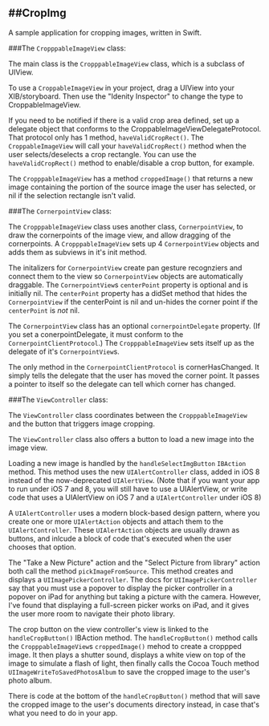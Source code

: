 ##CropImg
-----

A sample application for cropping images, written in Swift.


###The `CropppableImageView` class:

The main class is the `CropppableImageView` class, which is a subclass of UIView.

To use a `CroppableImageView` in your project, drag a UIView into your XIB/storyboard. Then use the "Idenity Inspector" to change the type to CroppableImageView.

If you need to be notified if there is a valid crop area defined, set up a delegate object that conforms to the CroppableImageViewDelegateProtocol. That protocol only has 1 method, `haveValidCropRect()`. The `CroppableImageView` will call your `haveValidCropRect()` method when the user selects/deselects a crop rectangle. You can use the `haveValidCropRect()` method to enable/disable a crop button, for example.

The `CropppableImageView` has a method `croppedImage()` that returns a new image containing the portion of the source image the user has selected, or nil if the selection rectangle isn't valid.

###The `CornerpointView` class:

The `CropppableImageView` class uses another class, `CornerpointView`, to draw the cornerpoints of the image view, and allow dragging of the cornerpoints. A `CropppableImageView` sets up 4 `CornerpointView` objects and adds them as subviews in it's init method.

The initalizers for `CornerpointView` create pan gesture recognziers and connect them to the view so  `CornerpointView` objects are automatically draggable. 
The `CornerpointView`s `centerPoint` property is optional and is initially nil. The `centerPoint` property has a didSet method that hides the `CornerpointView` if the centerPoint is nil and un-hides the corner point if the `centerPoint` is *not* nil.

The `CornerpointView` class has an optional `cornerpointDelegate` property. (If you set a conerpointDelegate, it must conform to the `CornerpointClientProtocol`.) The `CropppableImageView` sets itself up as the delegate of it's `CornerpointView`s.


The only method in the `CornerpointClientProtocol` is cornerHasChanged. It simply tells the delegate that the user has moved the corner point. It passes a pointer to itself so the delegate can tell which corner has changed.

###The `ViewController` class:

The `ViewController` class coordinates between the `CropppableImageView` and the button that triggers image cropping.

The `ViewController` class also offers a button to load a new image into the image view. 

Loading a new image is handled by the `handleSelectImgButton` `IBAction` method. This method uses the new `UIAlertController` class, added in iOS 8 instead of the now-deprecated `UIAlertView`. (Note that if you want your app to run under iOS 7 and 8, you will still have to use a UIAlertView, or write code that uses a UIAlertView on iOS 7 and a `UIAlertController` under iOS 8) 

A `UIAlertController` uses a modern block-based design pattern, where you create one or more `UIAlertAction` objects and attach them to the `UIAlertController`. These `UIAlertAction` objects are usually drawn as buttons, and inlcude a block of code that's executed when the user chooses that option.

The "Take a New Picture" action and the "Select Picture from library" action both call the method `pickImageFromSource`. This method creates and displays a `UIImagePickerController`. The docs for `UIImagePickerController` say that you must use a popover to display the picker controller in a popover on iPad for anything but taking a picture with the camera. However, I've found that displaying a full-screen picker works on iPad, and it gives the user more room to navigate their photo library.

The crop button on the view controller's view is linked to the `handleCropButton()` IBAction method. The `handleCropButton()` method calls the `CropppableImageView`s `croppedImage()` mehod to create a croppped image. It then plays a shutter sound, displays a white view on top of the image to simulate a flash of light, then finally calls the Cocoa Touch method `UIImageWriteToSavedPhotosAlbum` to save the cropped image to the user's photo album. 

There is code at the bottom of the `handleCropButton()` method that will save the cropped image to the user's documents directory instead, in case that's what you need to do in your app.
